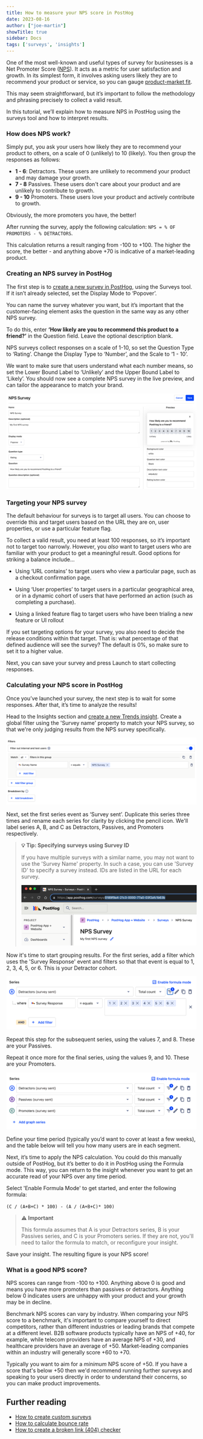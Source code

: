 ```yaml
---
title: How to measure your NPS score in PostHog
date: 2023-08-16
author: ["joe-martin"]
showTitle: true
sidebar: Docs
tags: ['surveys', 'insights']
---
```


One of the most well-known and useful types of survey for businesses is a Net Promoter Score ([NPS](https://en.wikipedia.org/wiki/Net_promoter_score_)). It acts as a metric for user satisfaction and growth. In its simplest form, it involves asking users likely they are to recommend your product or service, so you can gauge [product-market fit](/blog/measure-product-market-fit). 

This may seem straightforward, but it’s important to follow the methodology and phrasing precisely to collect a valid result. 

In this tutorial, we’ll explain how to measure NPS in PostHog using the surveys tool and how to interpret results. 

### How does NPS work?
Simply put, you ask your users how likely they are to recommend your product to others, on a scale of 0 (unlikely) to 10 (likely). You then group the responses as follows:

- **1 - 6**: Detractors. These users are unlikely to recommend your product and may damage your growth.
- **7 - 8** Passives. These users don't care about your product and are unlikely to contribute to growth.
- **9 - 10** Promoters. These users love your product and actively contribute to growth. 

Obviously, the more promoters you have, the better! 

After running the survey, apply the following calculation: `NPS = % OF PROMOTERS - % DETRACTORS`.

This calculation returns a result ranging from -100 to +100. The higher the score, the better - and anything above +70 is indicative of a market-leading product.

### Creating an NPS survey in PostHog
The first step is to [create a new survey in PostHog](https://app.posthog.com/surveys/new), using the Surveys tool. If it isn’t already selected, set the Display Mode to ‘Popover’.

You can name the survey whatever you want, but it’s important that the customer-facing element asks the question in the same way as any other NPS survey.

To do this, enter **‘How likely are you to recommend this product to a friend?’** in the Question field. Leave the optional description blank. 

NPS surveys collect responses on a scale of 1-10, so set the Question Type to ‘Rating’. Change the Display Type to ‘Number’, and the Scale to ‘1 - 10’. 

We want to make sure that users understand what each number means, so set the Lower Bound Label to ‘Unlikely’ and the Upper Bound Label to ‘Likely’. You should now see a complete NPS survey in the live preview, and can tailor the appearance to match your brand. 

![Create an NPS survey](../images/tutorials/nps-survey/nps_survey_1.png)

### Targeting your NPS survey
The default behaviour for surveys is to target all users. You can choose to override this and target users based on the URL they are on, user properties, or use a particular feature flag. 

To collect a valid result, you need at least 100 responses, so it’s important not to target too narrowly. However, you _also_ want to target users who are familiar with your product to get a meaningful result. Good options for striking a balance include…

- Using ‘URL contains’ to target users who view a particular page, such as a checkout confirmation page. 

- Using ‘User properties’ to target users in a particular geographical area, or in a dynamic cohort of users that have performed an action (such as completing a purchase).

- Using a linked feature flag to target users who have been trialing a new feature or UI rollout

If you set targeting options for your survey, you also need to decide the release conditions within that target. That is: what percentage of that defined audience will see the survey? The default is 0%, so make sure to set it to a higher value. 

Next, you can save your survey and press Launch to start collecting responses. 

### Calculating your NPS score in PostHog
Once you’ve launched your survey, the next step is to wait for some responses. After that, it’s time to analyze the results!

Head to the Insights section and [create a new Trends insight](https://app.posthog.com/insights/new). Create a global filter using the 'Survey name' property to match your NPS survey, so that we're only judging results from the NPS survey specifically.

![PostHog net promoter score](../images/tutorials/nps-survey/nps_survey_6.png)

Next, set the first series event as ‘Survey sent’. Duplicate this series three times and rename each series for clarity by clicking the pencil icon. We'll label series A, B, and C as Detractors, Passives, and Promoters respectively.

> **💡 Tip: Specifying surveys using Survey ID**
>
> If you have multiple surveys with a similar name, you may not want to use the 'Survey Name' property. In such a case, you can use 'Survey ID' to specify a survey instead. IDs are listed in the URL for each survey. 
>
> ![PostHog survey ID](../images/tutorials/nps-survey/nps_survey_2.png)

Now it's time to start grouping results. For the first series, add a filter which uses the 'Survey Response' event and filters so that that event is equal to 1, 2, 3, 4, 5, or 6. This is your Detractor cohort. 

![PostHog NPS filters](../images/tutorials/nps-survey/nps_survey_7.png)

Repeat this step for the subsequent series, using the values 7, and 8. These are your Passives. 

Repeat it once more for the final series, using the values 9, and 10. These are your Promoters. 

![PostHog NPS insight](../images/tutorials/nps-survey/nps_survey_8.png)

Define your time period (typically you’d want to cover at least a few weeks), and the table below will tell you how many users are in each segment. 

Next, it’s time to apply the NPS calculation. You could do this manually outside of PostHog, but it’s better to do it in PostHog using the Formula mode. This way, you can return to the insight whenever you want to get an accurate read of your NPS over any time period.

Select 'Enable Formula Mode' to get started, and enter the following formula:

`(C / (A+B+C) * 100) - (A / (A+B+C)* 100)`

> **⚠️ Important**
> 
> This formula assumes that A is your Detractors series, B is your Passives series, and C is your Promoters series. If they are not, you'll need to tailor the formula to match, or reconfigure your insight.

Save your insight. The resulting figure is your NPS score! 

### What is a good NPS score?
NPS scores can range from -100 to +100. Anything above 0 is good and means you have more promoters than passives or detractors. Anything below 0 indicates users are unhappy with your product and your growth may be in decline. 

Benchmark NPS scores can vary by industry. When comparing your NPS score to a benchmark, it's important to compare yourself to direct competitors, rather than different industries or leading brands that compete at a different level. B2B software products typically have an NPS of +40, for example, while telecom providers have an average NPS of +30, and healthcare providers have an average of +50. Market-leading companies within an industry will generally score +60 to +70.

Typically you want to aim for a _minimum_ NPS score of +50. If you have a score that's below +50 then we'd recommend running further surveys and speaking to your users directly in order to understand their concerns, so you can make product improvements. 

## Further reading
- [How to create custom surveys](/tutorials/survey)
- [How to calculate bounce rate](/tutorials/bounce-rate)
- [How to create a broken link (404) checker](/tutorials/broken-link-checker)

